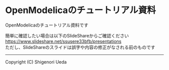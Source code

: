 ﻿# OpenModelicaのチュートリアル資料

OpenModelicaのチュートリアル資料です

簡単に確認したい場合は以下のSlideShareからご確認ください  
https://www.slideshare.net/ssusere33bfb/presentations  
ただし、SlideShareのスライドは誤字や内容の修正がなされる前のものです  

- - -
Copyright (C) Shigenori Ueda

